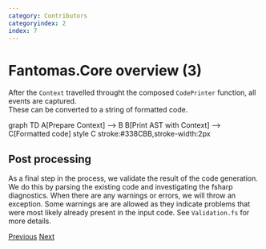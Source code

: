 ```yaml
---
category: Contributors
categoryindex: 2
index: 7
---
```

# Fantomas.Core overview (3)

After the `Context` travelled throught the composed `CodePrinter` function, all events are captured.  
These can be converted to a string of formatted code.

<div class="mermaid text-center">
graph TD
    A[Prepare Context] --> B
    B[Print AST with Context] --> C[Formatted code]
    style C stroke:#338CBB,stroke-width:2px
 </div>

## Post processing

As a final step in the process, we validate the result of the code generation.  
We do this by parsing the existing code and investigating the fsharp diagnostics.
When there are any warnings or errors, we will throw an exception.
Some warnings are are allowed as they indicate problems that were most likely already present in the input code.
See `Validation.fs` for more details.

<div class="d-flex justify-content-between my-4">
  <a href="./Print%20AST%20with%20Context.html">Previous</a>
  <a href="./Conditional%20Compilation%20Directives.html">Next</a> 
</div>